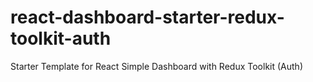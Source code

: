 # react-dashboard-starter-redux-toolkit-auth
Starter Template for React Simple Dashboard with Redux Toolkit (Auth)
